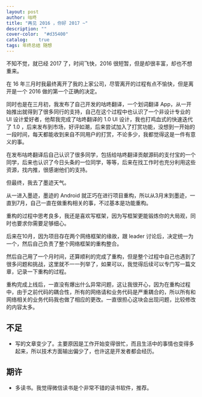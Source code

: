 ```yaml
---
layout: post
author: 咕咚
title: "再见 2016 ，你好 2017 ~"
description: ""
cover-color:  "#d35400"
catalog:    true
tags: 年终总结 随想
---
```


不知不觉，就已经 2017 了，时间飞快，2016 很短暂，但是却很丰富，却也不想重来。

在 16 年三月时我最终离开了我的上家公司，尽管离开的过程有点不愉快，但是离开是一个 2016 做的第一个正确的决定。

同时也是在三月初，我发布了自己开发的咕咚翻译，一个划词翻译 App，从一开始推出就得到了很多同行的支持，自己在这个过程中也认识了一个非设计专业的 UI 设计爱好者，他帮我完成了咕咚翻译的 1.0 UI 设计，我也打鸡血式的快速迭代了 1.0 ，后来发布到市场，好评如潮，后来尝试加入了打赏功能，没想到一开始的一段时间，每天都能收到来自不同用户的打赏，不论多少，我都觉得这是一件有意义的事。

在发布咕咚翻译后自己认识了很多同学，包括给咕咚翻译贡献源码的支付宝的一个同学，后来也认识了今日头条的一位同学，等等，后来在找工作时也充分利用这些资源，找内推，很感谢他们的支持。

但最终，我去了墨迹天气。

从一进入墨迹，墨迹的 Android 就正巧在进行项目重构，所以从3月末到墨迹，一直到7月，自己一直在做重构相关的事，不过基本是功能重构。

重构的过程中思考良多，我还是喜欢写框架，因为写框架更能锻炼你的大局观，同时也要求你需要足够细心。

后来在10月，因为项目存在两个网络框架的缘故，跟 leader 讨论后，决定统一为一个，然后自己负责了整个网络框架的重构整合。

然后自己用了一个月时间，还算顺利的完成了重构，但是整个过程中自己也遇到了很多问题和挑战，这里就不一一列举了，如果可以，我觉得后续可以专门写一篇文章，记录一下重构的过程。

重构完成上线后，一直没有爆出什么异常问题，这让我很开心，因为在重构过程中，由于之前代码的耦合性，所有的网络请和业务代码是严重耦合的，所以所有和网络相关的业务代码我也做了相应的更改。一直很担心这块会出现问题，比较修改的内容太多。


## 不足

* 写的文章变少了。主要原因是工作开始变得很忙，而且生活中的事情也变得多起来，所以技术方面输出偏少了，也许这是开发者都会经历。

## 期许

* 多读书。我觉得微信读书是个非常不错的读书软件，推荐。






